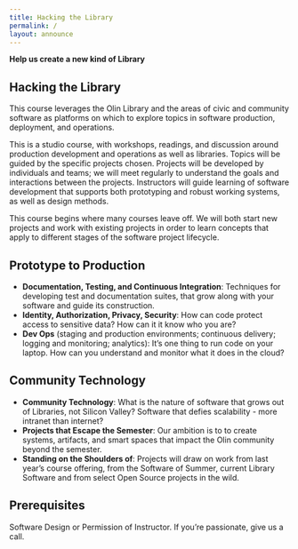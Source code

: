 ```yaml
---
title: Hacking the Library
permalink: /
layout: announce
---
```


**Help us create a new kind of Library**

## Hacking the Library

This course leverages the Olin Library and the areas of civic and community software as platforms on which to explore topics in software production, deployment, and operations.

This is a studio course, with workshops, readings, and discussion around production development and operations as well as libraries. Topics will be guided by the specific projects chosen. Projects will be developed by individuals and teams; we will meet regularly to understand the goals and interactions between the projects. Instructors will guide learning of software development that supports both prototyping and robust working systems, as well as design methods.

This course begins where many courses leave off.  We will both start new projects and work with existing projects in order to learn concepts that apply to different stages of the software project lifecycle.

## Prototype to Production

* **Documentation, Testing, and Continuous Integration**: Techniques for developing test and documentation suites, that grow along with your software and guide its construction.
* **Identity, Authorization, Privacy, Security**: How can code protect access to sensitive data? How can it it know who you are?
* **Dev Ops** (staging and production environments; continuous delivery; logging and monitoring; analytics): It’s one thing to run code on your laptop. How can you understand and monitor what it does in the cloud?

## Community Technology

* **Community Technology**: What is the nature of software that grows out of Libraries, not Silicon Valley? Software that defies scalability - more intranet than internet?
* **Projects that Escape the Semester**: Our ambition is to to create systems, artifacts, and smart spaces that impact the Olin community beyond the semester.
* **Standing on the Shoulders of**: Projects will draw on work from last year’s course offering, from the Software of Summer, current Library Software and from select Open Source projects in the wild.

## Prerequisites

Software Design or Permission of Instructor.  If you’re passionate, give us a call.
